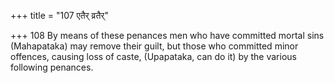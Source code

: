 +++
title = "107 एतैर् व्रतैर्"

+++
108	By means of these penances men who have committed mortal sins (Mahapataka) may remove their guilt, but those who committed minor offences, causing loss of caste, (Upapataka, can do it) by the various following penances.
